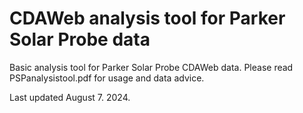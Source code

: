 # CDAWeb analysis tool for Parker Solar Probe data

Basic analysis tool for Parker Solar Probe CDAWeb data. Please read PSPanalysistool.pdf for usage and data advice.

Last updated August 7. 2024.
